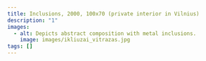 ```yaml
---
title: Inclusions, 2000, 100x70 (private interior in Vilnius)
description: "1"
images:
  - alt: Depicts abstract composition with metal inclusions.
    image: images/ikliuzai_vitrazas.jpg
tags: []
---
```

